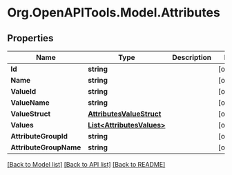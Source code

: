 # Org.OpenAPITools.Model.Attributes
## Properties

Name | Type | Description | Notes
------------ | ------------- | ------------- | -------------
**Id** | **string** |  | [optional] 
**Name** | **string** |  | [optional] 
**ValueId** | **string** |  | [optional] 
**ValueName** | **string** |  | [optional] 
**ValueStruct** | [**AttributesValueStruct**](AttributesValueStruct.md) |  | [optional] 
**Values** | [**List&lt;AttributesValues&gt;**](AttributesValues.md) |  | [optional] 
**AttributeGroupId** | **string** |  | [optional] 
**AttributeGroupName** | **string** |  | [optional] 

[[Back to Model list]](../README.md#documentation-for-models) [[Back to API list]](../README.md#documentation-for-api-endpoints) [[Back to README]](../README.md)

